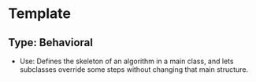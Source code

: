# Template
## Type: Behavioral
* Use: Defines the skeleton of an algorithm in a main class, and lets subclasses override some steps without changing that main structure.